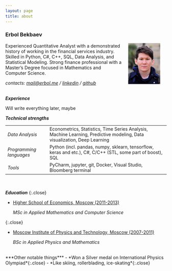 ```yaml
---
layout: page
title: about
---
```


### Erbol Bekbaev

<img style="float: right;" src="./pictures/profile_small.jpg" width="100" hspace="20">

Experienced Quantitative Analyst with a demonstrated history of working in the financial services industry. Skilled in Python, C#, C++, SQL, Data Analysis, and Statistical Modeling. Strong finance professional with a Master’s Degree focused in Mathematics and Computer Science. 

*contacts: <mail@erbol.me> / [linkedin](https://www.linkedin.com/in/erbol-bekbaev-41872254/) / [github](https://github.com/b01ix)*
<br><br>

***Experience***

Will write everything later, maybe

***Technical strengths***

<table>
 <tr>
    <td class="minwidth"><i>Data Analysis</i></td>
    <td class="minwidth">Econometrics, Statistics, Time Series Analysis, Machine Learning, Predictive modeling, Data visualization, Deep Learning</td>
 </tr>
 <tr>
    <td class="minwidth"><i>Programming languages</i></td>
    <td class="minwidth">Python (incl. pandas, numpy, sklearn, tensorflow, keras and etc.), C#, C/C++ (STL, some part of boost), SQL</td>
 </tr> 
 <tr>
    <td class="minwidth"><i>Tools</i></td>
    <td class="minwidth">PyCharm, jupyter, git, Docker, Visual Studio, Bloomberg terminal</td>
 </tr>
</table>

<br><br>
***Education***
{:.close}
- [Higher School of Economics, Moscow (2011-2013)](https://hse.ru/en/en/)
    <p class="close"><i>MSc in Applied Mathematics and Computer Science</i></p>
{:.close}
- [Moscow Institute of Physics and Technology, Moscow (2007-2011)](https://mipt.ru/english)
    <p class="close"><i>BSc in Applied Physics and Mathematics</i></p>

<br>
***Other notable things***
- *Won a Silver medal on International Physics Olympiad*{:.close}
- *Like skiing, rollerblading, ice-skating*{:.close}


